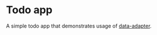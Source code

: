 # Todo app

A simple todo app that demonstrates usage of [data-adapter](https://github.com/dhmk083/dhmk-utils/blob/601442ae8ba4a14f9d905b4ef9e8842ec451c3e2/src/data-adapter.ts).
